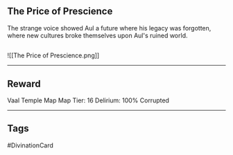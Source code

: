## The Price of Prescience
The strange voice showed Aul a future where his legacy was forgotten, where new cultures broke themselves upon Aul's ruined world.
## 
![[The Price of Prescience.png]]

---
## Reward
Vaal Temple Map
Map Tier: 16
Delirium: 100%
Corrupted

---
## Tags
#DivinationCard